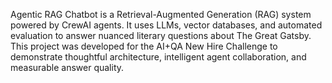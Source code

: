 Agentic RAG Chatbot is a Retrieval-Augmented Generation (RAG) system powered by CrewAI agents. It uses LLMs, vector databases, and automated evaluation to answer nuanced literary questions about The Great Gatsby. This project was developed for the AI+QA New Hire Challenge to demonstrate thoughtful architecture, intelligent agent collaboration, and measurable answer quality.
